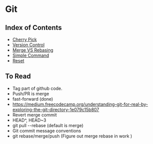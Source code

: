 # Git

## Index of Contents
* [Cherry Pick]('./contents/cherry_pick.md')
* [Version Control]('./contents/versoin.md')
* [Merge VS Rebasing](./contents/merge_vs_rebase.md)
* [Simple Command](./contents/command.md)
* [Reset](./contents/reset.md)

## To Read
* Tag part of github code.
* Push/PR is merge
* fast-forward (done)
* https://medium.freecodecamp.org/understanding-git-for-real-by-exploring-the-git-directory-1e079c15b807
* Revert merge commit
* HEAD^, HEAD~3
* git pull --rebase (default is merge)
* Git commit message conventions
* git rebase/merge/push (Figure out merge rebase in work )
